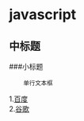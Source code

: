 
javascript
===================================

中标题
-----------------------------------

###小标题

        单行文本框


1.[百度](http://www.baidu.com)<br/>
2.[谷歌](http://www.google.com)<br/>